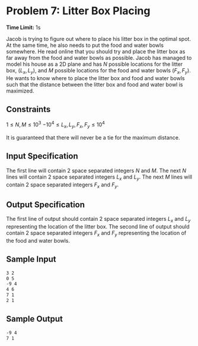 # Problem 7: Litter Box Placing

**Time Limit:** 1s

Jacob is trying to figure out where to place his litter box in the optimal spot. At the same time, he also needs to put the food and water bowls somewhere. He read online that you should try and place the litter box as far away from the food and water bowls as possible. Jacob has managed to model his house as a 2D plane and has $N$ possible locations for the litter box, $(L_x, L_y)$, and $M$ possible locations for the food and water bowls $(F_x, F_y)$. He wants to know where to place the litter box and food and water bowls such that the distance between the litter box and food and water bowl is maximized.

## Constraints

$1 \leq N, M \leq 10^3$
$-10^4 \leq L_x, L_y, F_x, F_y \leq 10^4$

It is guaranteed that there will never be a tie for the maximum distance.

## Input Specification

The first line will contain 2 space separated integers $N$ and $M$. The next $N$ lines will contain 2 space separated integers $L_x$ and $L_y$. The next $M$ lines will contain 2 space separated integers $F_x$ and $F_y$.

## Output Specification

The first line of output should contain 2 space separated integers $L_x$ and $L_y$ representing the location of the litter box. The second line of output should contain 2 space separated integers $F_x$ and $F_y$ representing the location of the food and water bowls.

## Sample Input

```txt
3 2
0 5
-9 4 
4 6
7 1
2 1
```

## Sample Output

```txt
-9 4
7 1
```

